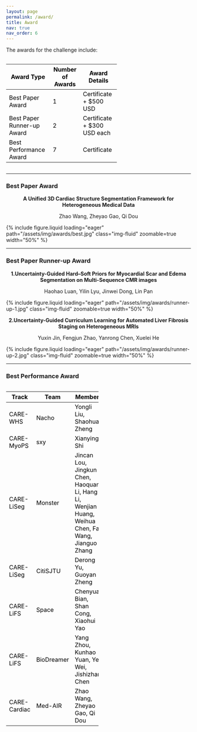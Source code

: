 ```yaml
---
layout: page
permalink: /award/
title: Award
nav: true
nav_order: 6
---
```


 The awards for the challenge include:

<div style="display: flex;">
<table class="table table-sm table-hover border-bottom" style="table-layout:fixed;width:60%;align:center;color:black;">
  <thead>
    <tr>
      <th scope="col"><strong>Award Type</strong></th>
      <th scope="col"><strong>Number of Awards</strong></th>
      <th scope="col"><strong>Award Details</strong></th>
    </tr>
  </thead>
  <tbody>
    <tr>
      <td>Best Paper Award</td>
      <td>1</td>
      <td>Certificate + $500 USD</td>
    </tr>
    <tr>
      <td>Best Paper Runner-up Award</td>
      <td>2</td>
      <td>Certificate + $300 USD each</td>
    </tr>
    <tr>
      <td>Best Performance Award</td>
      <td>7</td>
      <td>Certificate</td>
    </tr>
  </tbody>
</table>
</div>

---

### Best Paper Award
<div class="paper-title-block" style="text-align:center;">
  <p style="margin:0; font-weight:bold;">A Unified 3D Cardiac Structure Segmentation Framework for Heterogeneous Medical Data</p>
  <p>Zhao Wang, Zheyao Gao, Qi Dou</p>
</div>

{% include figure.liquid loading="eager" path="/assets/img/awards/best.jpg" class="img-fluid" zoomable=true width="50%" %}

---

### Best Paper Runner-up Award
<div class="paper-title-block" style="text-align:center;">
  <p style="margin:0; font-weight:bold;">1.Uncertainty-Guided Hard–Soft Priors for Myocardial Scar and Edema Segmentation on Multi-Sequence CMR images</p>
  <p>Haohao Luan, Yilin Lyu, Jinwei Dong, Lin Pan</p>
</div>

{% include figure.liquid loading="eager" path="/assets/img/awards/runner-up-1.jpg" class="img-fluid" zoomable=true width="50%" %}

<div class="paper-title-block" style="text-align:center;">
  <p style="margin:0; font-weight:bold;">2.Uncertainty-Guided Curriculum Learning for Automated Liver Fibrosis Staging on Heterogeneous MRIs</p>
  <p>Yuxin Jin, Fengjun Zhao, Yanrong Chen, Xuelei He</p>
</div>

{% include figure.liquid loading="eager" path="/assets/img/awards/runner-up-2.jpg" class="img-fluid" zoomable=true width="50%" %}

---

### Best Performance Award

<div style="display: flex;">
<table class="table table-sm table-hover border-bottom" style="table-layout:fixed;width:50%;align:center;color:black;">
  <thead>
    <tr>
      <th scope="col"><strong>Track</strong></th>
      <th scope="col"><strong>Team</strong></th>
      <th scope="col"><strong>Members</strong></th>
    </tr>
  </thead>
  <tbody>
    <tr>
      <td>CARE-WHS</td>
      <td>Nacho</td>
      <td>Yongli Liu, Shaohua Zheng</td>
    </tr>
    <tr>
      <td>CARE-MyoPS</td>
      <td>sxy</td>
      <td>Xianying Shi</td>
    </tr>
    <tr>
      <td>CARE-LiSeg</td>
      <td>Monster</td>
      <td>Jincan Lou, Jingkun Chen, Haoquan Li, Hang Li, Wenjian Huang, Weihua Chen, Fan Wang, Jianguo Zhang</td>
    </tr>
    <tr>
      <td>CARE-LiSeg</td>
      <td>CitiSJTU</td>
      <td>Derong Yu, Guoyan Zheng</td>
    </tr>
    <tr>
      <td>CARE-LiFS</td>
      <td>Space</td>
      <td>Chenyuan Bian, Shan Cong, Xiaohui Yao</td>
    </tr>
    <tr>
      <td>CARE-LiFS</td>
      <td>BioDreamer</td>
      <td>Yang Zhou, Kunhao Yuan, Ye Wei, Jishizhan Chen</td>
    </tr>
    <tr>
      <td>CARE-Cardiac</td>
      <td>Med-AIR</td>
      <td>Zhao Wang, Zheyao Gao, Qi Dou</td>
    </tr>
  </tbody>
</table>
</div>


